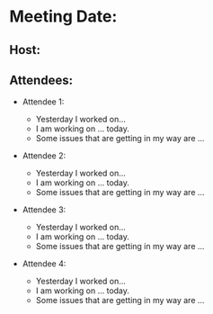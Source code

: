 # Meeting Date:

## Host:

## Attendees:

- Attendee 1:
  - Yesterday I worked on...
  - I am working on ... today.
  - Some issues that are getting in my way are ...

- Attendee 2:
  - Yesterday I worked on...
  - I am working on ... today.
  - Some issues that are getting in my way are ...

- Attendee 3:
  - Yesterday I worked on...
  - I am working on ... today.
  - Some issues that are getting in my way are ...

- Attendee 4:
  - Yesterday I worked on...
  - I am working on ... today.
  - Some issues that are getting in my way are ...